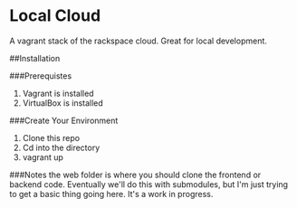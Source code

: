 Local Cloud
============

A vagrant stack of the rackspace cloud. Great for local development.

##Installation

###Prerequistes
1. Vagrant is installed
2. VirtualBox is installed

###Create Your Environment

1. Clone this repo
2. Cd into the directory
3. vagrant up


###Notes
the web folder is where you should clone the frontend or backend code. Eventually we'll do this with submodules, but I'm just trying to get a basic thing going here. It's a work in progress.



